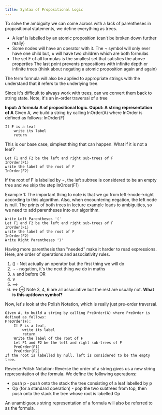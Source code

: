 ```yaml
---
title: Syntax of Propositional Logic
---
```

To solve the ambiguity we can come across with a lack of parentheses in propositional statements, we define everything as trees.
- A leaf is labelled by an atomic proposition (can't be broken down further really) 
- Some nodes will have an operator with it. The ¬ symbol will only ever have one child but, $\land$ will have two children which are both formulas
- The set F of all formulas is the smallest set that satisfies the above properties
The last point prevents propositions with infinite depth or infinite trees (think about negating a atomic proposition again and again)

The term formula will also be applied to appropriate strings with the understand that it refers to the underlying tree.

Since it's difficult to always work with trees, can we convert them back to string state. Note, it's an in-order traversal of a tree

**Input: A formula A of propositional logic.
Ouput: A string representation of A**
Given A, we build a string by calling InOrder(A) where InOrder is defined as follows:
InOrder(F)
```
If F is a leaf
	write its label
	return
```
This is our base case, simplest thing that can happen. What if it is not a leaf?
```
Let F1 and F2 be the left and right sub-trees of F
InOrder(F1)
write the label of the root of F
InOrder(F2)
```
If the root of F is labelled by ¬, the left subtree is considered to be an empty tree and we skip the step InOrder(F1)

Example 1: The important thing to note is that we go from left->node->right according to this algorithm. Also, when encountering negation, the left node is null. 
The prints of both trees in lecture example leads to ambiguities, so we need to add parentheses into our algorithm. 
```
Write Left Parentheses '('
Let F1 and F2 be the left and right sub-trees of F
InOrder(F1)
write the label of the root of F
InOrder(F2)
Write Right Parentheses ')'
```

Having more parenthesis than "needed" make it harder to read expressions. Here, are order of operations and associativity rules.
1. () - Not actually an operator but the first thing we will do
2. ¬ - negation, it's the next thing we do in maths
3. $\land$ and before OR
4. $\lor$ 
5. $\implies$ 
6. $\iff$ $\oplus$
Note 3, 4, 6 are all associative but the rest are usually not. **What is this up/down symbol?**

Now, let's look at the Polish Notation, which is really just pre-order traversal.
```
Given A, to build a string by calling PreOrder(A) where PreOrder is defined as follows:
PreOrder(F):
	If F is a leaf,
		write its label
		return
	Write the label of the root of F
	Let F1 and F2 be the left and right sub-trees of F
	PreOrder(F1)
	PreOrder(F2)
If the root is labelled by null, left is considered to be the empty tree.
```

Reverse Polish Notation: Reverse the order of a string gives us a new string representation of the formula.
We define the following operations:
- push p - push onto the stack the tree consisting of a leaf labelled by p
- Op (for a standard operation) - pop the two subtrees from top, then push onto the stack the tree whose root is labelled Op

An unambiguous string representation of a formula will also be referred to as the formula.
